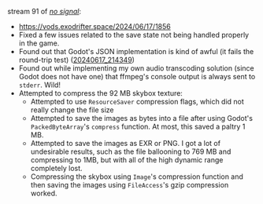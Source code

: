 stream 91 of _[no signal](../notes/no-signal.md)_:
- https://vods.exodrifter.space/2024/06/17/1856
- Fixed a few issues related to the save state not being handled properly in the game.
- Found out that Godot's JSON implementation is kind of awful (it fails the round-trip test) ([20240617_214349](20240617_214349.md))
- Found out while implementing my own audio transcoding solution (since Godot does not have one) that ffmpeg's console output is always sent to `stderr`. Wild!
- Attempted to compress the 92 MB skybox texture:
	- Attempted to use `ResourceSaver` compression flags, which did not really change the file size
	- Attempted to save the images as bytes into a file after using Godot's `PackedByteArray`'s `compress` function. At most, this saved a paltry 1 MB.
	- Attempted to save the images as EXR or PNG. I got a lot of undesirable results, such as the file ballooning to 769 MB and compressing to 1MB, but with all of the high dynamic range completely lost.
	- Compressing the skybox using `Image`'s compression function and then saving the images using `FileAccess`'s gzip compression worked.
